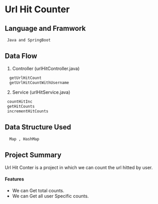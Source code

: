 
# Url Hit Counter




## Language and Framwork 

```bash
 Java and SpringBoot
```

## Data Flow

 1. Controller (urlHitController.java)

```bash
  getUrlHitCount
  getUrlHitCountWithUsername
```
2. Service  (urlHitService.java)

```bash
 countHitInc
 getHitCounts
 incrementHitCounts
```




## Data Structure Used

```bash
  Map , HashMap
```



## Project Summary

Url Hit Conter is a project in which we can count the url hitted by user. 
 
 #### Features

- We can Get total counts.
- We can Get all user Specific counts.
